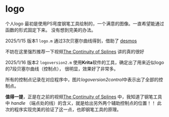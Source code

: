 # logo
个人logo
最初是使用PS弯度钢笔工具绘制的，一个满意的图像。一直希望能通过函数的形式固定下来。
没有想到完美的办法。

2025/1/15 版本1 `logo.m`
通过3次贝塞尔曲线得到，借助了
[desmos](https://www.desmos.com/calculator/cahqdxeshd?lang=zh-CN)

不妨在这里强烈推荐一下视频[The Continuity of Splines](https://www.youtube.com/watch?v=jvPPXbo87ds)
讲的真的很好

2025/1/16 版本2 `logoversion2.m`
使用**Krita**软件的工具，确定出了用来近似logo的7段贝塞尔曲线（控制点），
很明显，效果好了非常多。

所有的控制点记录在对应程序中，图片*logoversion2control*中表示出了全部的控制点。

**值得一提**，正是在之前的视频[The Continuity of Splines](https://www.youtube.com/watch?v=jvPPXbo87ds)
中，我知道了钢笔工具中 *handle* （端点处的线）的含义，就是给出另外两个辅助控制点的位置！！
此次的程序实现完美的验证了这一点，也即钢笔工具的原理。
